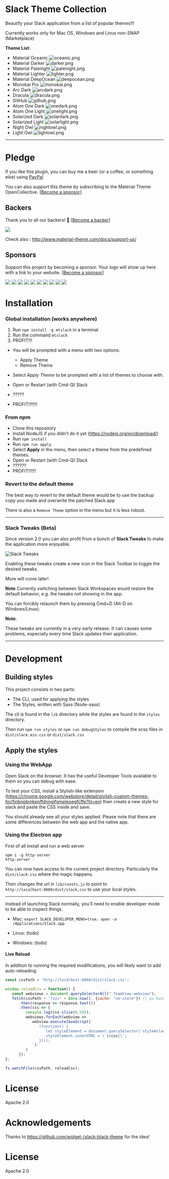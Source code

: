 # Slack Theme Collection

Beautify your Slack application from a list of popular themes!!!

Currently works only for Mac OS, Windows and Linux non-SNAP (Marketplace)

**Theme List**:
- Material Oceanic ![oceanic.png](doc/oceanic.png)
- Material Darker ![darker.png](doc/darker.png)
- Material Palenight ![palenight.png](doc/palenight.png)
- Material Lighter ![lighter.png](doc/lighter.png)
- Material DeepOcean ![deepocean.png](doc/deepocean.png)
- Monokai Pro ![monokai.png](doc/monokai.png)
- Arc Dark ![arcdark.png](doc/arcdark.png)
- Dracula ![dracula.png](doc/dracula.png)
- GitHub ![github.png](doc/github.png)
- Atom One Dark ![onedark.png](doc/onedark.png)
- Atom One Light ![onelight.png](doc/onelight.png)
- Solarized Dark ![solardark.png](doc/solardark.png)
- Solarized Light ![solarlight.png](doc/solarlight.png)
- Night Owl ![nightowl.png](doc/nightowl.png)
- Light Owl ![lightowl.png](doc/lightowl.png)

----------------------------

# Pledge

If you like this plugin, you can buy me a beer (or a coffee, or something else) using [PayPal](https://paypal.me/mallowigi?locale.x=en_US)

You can also support this theme by subscribing to the Material Theme OpenCollective. [[Become a sponsor](https://opencollective.com/material-theme-jetbrains#sponsor)]

## Backers

Thank you to all our backers! 🙏 [[Become a backer](https://opencollective.com/material-theme-jetbrains#backer)]

<a href="https://opencollective.com/material-theme-jetbrains#backers" target="_blank"><img src="https://opencollective.com/material-theme-jetbrains/backers.svg?width=890"></a>

Check also : <http://www.material-theme.com/docs/support-us/>

## Sponsors

Support this project by becoming a sponsor. Your logo will show up here with a link to your website. [[Become a sponsor](https://opencollective.com/material-theme-jetbrains#sponsor)]

<a href="https://opencollective.com/material-theme-jetbrains/sponsor/0/website" target="_blank"><img src="https://opencollective.com/material-theme-jetbrains/sponsor/0/avatar.svg"></a>
<a href="https://opencollective.com/material-theme-jetbrains/sponsor/1/website" target="_blank"><img src="https://opencollective.com/material-theme-jetbrains/sponsor/1/avatar.svg"></a>
<a href="https://opencollective.com/material-theme-jetbrains/sponsor/2/website" target="_blank"><img src="https://opencollective.com/material-theme-jetbrains/sponsor/2/avatar.svg"></a>
<a href="https://opencollective.com/material-theme-jetbrains/sponsor/3/website" target="_blank"><img src="https://opencollective.com/material-theme-jetbrains/sponsor/3/avatar.svg"></a>
<a href="https://opencollective.com/material-theme-jetbrains/sponsor/4/website" target="_blank"><img src="https://opencollective.com/material-theme-jetbrains/sponsor/4/avatar.svg"></a>
<a href="https://opencollective.com/material-theme-jetbrains/sponsor/5/website" target="_blank"><img src="https://opencollective.com/material-theme-jetbrains/sponsor/5/avatar.svg"></a>
<a href="https://opencollective.com/material-theme-jetbrains/sponsor/6/website" target="_blank"><img src="https://opencollective.com/material-theme-jetbrains/sponsor/6/avatar.svg"></a>
<a href="https://opencollective.com/material-theme-jetbrains/sponsor/7/website" target="_blank"><img src="https://opencollective.com/material-theme-jetbrains/sponsor/7/avatar.svg"></a>
<a href="https://opencollective.com/material-theme-jetbrains/sponsor/8/website" target="_blank"><img src="https://opencollective.com/material-theme-jetbrains/sponsor/8/avatar.svg"></a>
<a href="https://opencollective.com/material-theme-jetbrains/sponsor/9/website" target="_blank"><img src="https://opencollective.com/material-theme-jetbrains/sponsor/9/avatar.svg"></a>


# Installation

### Global installation (works anywhere)

1. Run `npm install -g mtslack` in a terminal
2. Run the command `mtslack`
3. PROFIT!!!

- You will be prompted with a menu with two options:
  - Apply Theme
  - Remove Theme

- Select *Apply Theme* to be prompted with a list of themes to choose with.
- Open or Restart (with Cmd-Q) Slack
- ?????
- PROFIT!!!!!!!


### From npm

- Clone this repository
- Install NodeJS if you didn't do it yet (<https://nodejs.org/en/download/>)
- Run `npm install`
- Run `npm run apply`
- Select **Apply** in the menu, then select a theme from the predefined themes.
- Open or Restart (with Cmd-Q) Slack
- ??????
- PROFIT!!!!!!

### Revert to the default theme

The best way to revert to the default theme would be to use the backup copy you made and overwrite the patched Slack.app

There is also a `Remove Theme` option in the menu but it is less robust.

----
### Slack Tweaks (Beta)

Since version 2.0 you can also profit from a bunch of **Slack Tweaks** to make the application more enjoyable.

![Slack Tweaks](doc/tweaks.png)

Enabling these tweaks create a new icon in the Slack Toolbar to toggle the desired tweaks.

More will come later!

**Note**
Currently switching between Slack Workspaces would restore the default behavior, e.g. the tweaks not showing in the app.

You can forcibly relaunch them by pressing Cmd+D (Alt-D on Windows/Linux).

**Note**:

These tweaks are currently in a very early release. It can causes some problems, especially every time Slack updates their application.



----
# Development

## Building styles

This project consists in two parts:
- The CLI, used for applying the styles
- The Styles, written with Sass (Node-sass)

The cli is found in the `lib` directory while the styles are found in the `styles` directory.

Then run `npm run styles` or `npm run debugStyles` to compile the scss files in `dist/slack.min.css` or `dist/slack.css`

## Apply the styles

### Using the WebApp

Open Slack on the browser. It has the useful Developer Tools available to them so you can debug with ease.

To test your CSS, install a Stylish-like extension (<https://chrome.google.com/webstore/detail/stylish-custom-themes-for/fjnbnpbmkenffdnngjfgmeleoegfcffe?hl=en>) then create
a new style for slack and paste the CSS inside and save.

You should already see all your styles applied. Please note that there are some differences between the web app and the native app.

### Using the Electron app

First of all install and run a web server

```
npm i -g http-server
http-server .
```

You can now have access to the current project directory. Particularly the `dist/slack.css` where the magic happens.

Then changes the url in `lib/consts.js` to point to `http://localhost:8080/dist/slack.css` to use your local styles.

----
Instead of launching Slack normally, you'll need to enable developer mode to be able to inspect things.

* Mac: `export SLACK_DEVELOPER_MENU=true; open -a /Applications/Slack.app`

* Linux: (todo)

* Windows: (todo)

#### Live Reload

In addition to running the required modifications, you will likely want to add auto-reloading:

```js
const cssPath = 'http://localhost:8080/dist/slack.css';

window.reloadCss = function() {
   const webviews = document.querySelectorAll(".TeamView webview");
   fetch(cssPath + '?zz=' + Date.now(), {cache: "no-store"}) // qs hack to prevent cache
      .then(response => response.text())
      .then(css => {
         console.log(css.slice(0,50));
         webviews.forEach(webview =>
            webview.executeJavaScript(`
               (function() {
                  let styleElement = document.querySelector('style#slack-custom-css');
                  styleElement.innerHTML = \`${css}\`;
               })();
            `)
         )
      });
};

fs.watchFile(cssPath, reloadCss);
```

# License

Apache 2.0

# Acknowledgements

Thanks to <https://github.com/widget-/slack-black-theme> for the idea!

# License

Apache 2.0
